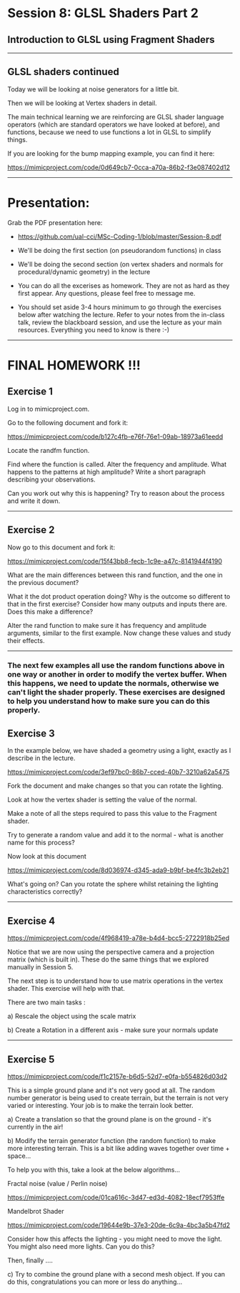 # Session 8: GLSL Shaders Part 2

## Introduction to GLSL using Fragment Shaders

---
## GLSL shaders continued

Today we will be looking at noise generators for a little bit.

Then we will be looking at Vertex shaders in detail.

The main technical learning we are reinforcing are GLSL shader language operators (which are standard operators we have looked at before), and functions, because we need to use functions a lot in GLSL to simplify things.

If you are looking for the bump mapping example, you can find it here:

https://mimicproject.com/code/0d649cb7-0cca-a70a-86b2-f3e087402d12

---

# Presentation:

Grab the PDF presentation here:

- https://github.com/ual-cci/MSc-Coding-1/blob/master/Session-8.pdf

- We'll be doing the first section (on pseudorandom functions) in class
- We'll be doing the second section (on vertex shaders and normals for procedural/dynamic geometry) in the lecture
- You can do all the excerises as homework. They are not as hard as they first appear. Any questions, please feel free to message me.
- You should set aside 3-4 hours minimum to go through the exercises below after watching the lecture. Refer to your notes from the in-class talk, review the blackboard session, and use the lecture as your main resources. Everything you need to know is there :-)

---

# FINAL HOMEWORK !!!

## Exercise 1

Log in to mimicproject.com.

Go to the following document and fork it:

https://mimicproject.com/code/b127c4fb-e76f-76e1-09ab-18973a61eedd

Locate the randfm function.

Find where the function is called. Alter the frequency and amplitude. What happens to the patterns at high amplitude? Write a short paragraph describing your observations.

Can you work out why this is happening? Try to reason about the process and write it down. 

---

## Exercise 2

Now go to this document and fork it:

https://mimicproject.com/code/15f43bb8-fecb-1c9e-a47c-8141944f4190

What are the main differences between this rand function, and the one in the previous document?

What it the dot product operation doing? Why is the outcome so different to that in the first exercise? Consider how many outputs and inputs there are. Does this make a difference?

Alter the rand function to make sure it has frequency and amplitude arguments, similar to the first example. Now change these values and study their effects.

---

### The next few examples all use the random functions above in one way or another in order to modify the vertex buffer. When this happens, we need to update the normals, otherwise we can't light the shader properly. These exercises are designed to help you understand how to make sure you can do this properly. 


## Exercise 3

In the example below, we have shaded a geometry using a light, exactly as I describe in the lecture.

https://mimicproject.com/code/3ef97bc0-86b7-cced-40b7-3210a62a5475

Fork the document and make changes so that you can rotate the lighting.

Look at how the vertex shader is setting the value of the normal.

Make a note of all the steps required to pass this value to the Fragment shader.

Try to generate a random value and add it to the normal - what is another name for this process?

Now look at this document

https://mimicproject.com/code/8d036974-d345-ada9-b9bf-be4fc3b2eb21

What's going on? Can you rotate the sphere whilst retaining the lighting characteristics correctly?

---

## Exercise 4

https://mimicproject.com/code/4f968419-a78e-b4d4-bcc5-2722918b25ed

Notice that we are now using the perspective camera and a projection matrix (which is built in). These do the same things that we explored manually in Session 5.

The next step is to understand how to use matrix operations in the vertex shader. This exercise will help with that.

There are two main tasks :

a) Rescale the object using the scale matrix

b) Create a Rotation in a different axis - make sure your normals update

---

## Exercise 5

https://mimicproject.com/code/f1c2157e-b6d5-52d7-e0fa-b554826d03d2

This is a simple ground plane and it's not very good at all. The random number generator is being used to create terrain, but the terrain is not very varied or interesting. Your job is to make the terrain look better.

a) Create a translation so that the ground plane is on the ground - it's currently in the air!

b) Modify the terrain generator function (the random function) to make more interesting terrain. This is a bit like adding waves together over time + space... 

To help you with this, take a look at the below algorithms...

Fractal noise (value / Perlin noise)

https://mimicproject.com/code/01ca616c-3d47-ed3d-4082-18ecf7953ffe

Mandelbrot Shader

https://mimicproject.com/code/19644e9b-37e3-20de-6c9a-4bc3a5b47fd2

Consider how this affects the lighting - you might need to move the light. You might also need more lights. Can you do this?

Then, finally ....

c) Try to combine the ground plane with a second mesh object. If you can do this, congratulations you can more or less do anything...
